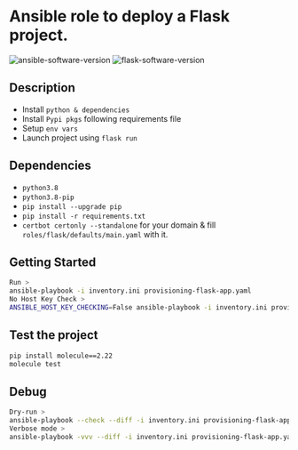 # Ansible role to deploy a Flask project.  
![ansible-software-version](https://img.shields.io/badge/ansible-v2.9.6-informational)
![flask-software-version](https://img.shields.io/badge/Flask-1.1.1-important)
  
## Description
  
- Install `python & dependencies`
- Install `Pypi pkgs` following requirements file
- Setup `env vars`
- Launch project using `flask run`
  
## Dependencies
  
- `python3.8`
- `python3.8-pip`
- `pip install --upgrade pip`
- `pip install -r requirements.txt`
- `certbot certonly --standalone` for your domain & fill `roles/flask/defaults/main.yaml` with it.

## Getting Started  

```bash
Run >  
ansible-playbook -i inventory.ini provisioning-flask-app.yaml  
No Host Key Check >  
ANSIBLE_HOST_KEY_CHECKING=False ansible-playbook -i inventory.ini provisioning-flask-app.yaml  
```
  
## Test the project
  
```bash
pip install molecule==2.22
molecule test
```

## Debug
  
```bash
Dry-run >  
ansible-playbook --check --diff -i inventory.ini provisioning-flask-app.yaml  
Verbose mode >  
ansible-playbook -vvv --diff -i inventory.ini provisioning-flask-app.yaml  
```
